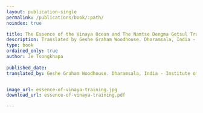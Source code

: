 ```yaml
---
layout: publication-single
permalink: /publications/book/:path/
noindex: true

title: The Essence of the Vinaya Ocean and The Namtse Dengma Getsul Training
description: Translated by Geshe Graham Woodhouse. Dharamsala, India - Institute of Buddhist Dialectics, 2009
type: book
ordained_only: true
author: Je Tsongkhapa
 
published_date: 
translated_by: Geshe Graham Woodhouse. Dharamsala, India - Institute of Buddhist Dialectics, 2009


image_url: essence-of-vinaya-training.jpg
download_url: essence-of-vinaya-training.pdf

---
```



